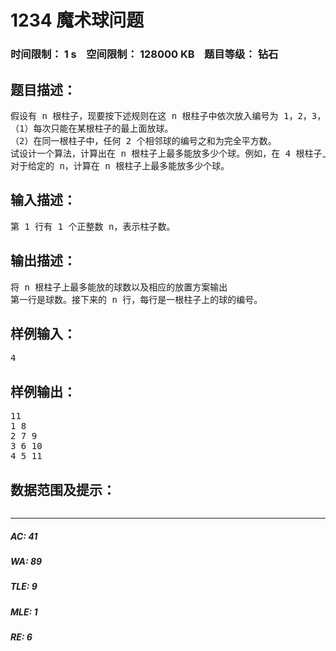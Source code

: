 # 1234 魔术球问题   
### 时间限制： 1 s&nbsp;&nbsp;&nbsp;&nbsp;空间限制： 128000 KB&nbsp;&nbsp;&nbsp;&nbsp;题目等级： 钻石  
## 题目描述：  

<pre>
假设有 n 根柱子，现要按下述规则在这 n 根柱子中依次放入编号为 1，2，3，…的球。   
（1）每次只能在某根柱子的最上面放球。   
（2）在同一根柱子中，任何 2 个相邻球的编号之和为完全平方数。   
试设计一个算法，计算出在 n 根柱子上最多能放多少个球。例如，在 4 根柱子上最多可放 11 个球。   
对于给定的 n，计算在 n 根柱子上最多能放多少个球。
</pre>
  
  
## 输入描述：  

<pre>
第 1 行有 1 个正整数 n，表示柱子数。
</pre>
  
  
## 输出描述：  

<pre>
将 n 根柱子上最多能放的球数以及相应的放置方案输出
第一行是球数。接下来的 n 行，每行是一根柱子上的球的编号。
</pre>
  
  
## 样例输入：  

<pre>
4
</pre>
  
  
## 样例输出：  

<pre>
11 
1 8  
2 7 9  
3 6 10  
4 5 11
</pre>
  
  
## 数据范围及提示：  

<pre>
</pre>
  
  
***  

##### AC: 41  
##### WA: 89  
##### TLE: 9  
##### MLE: 1  
##### RE: 6  
